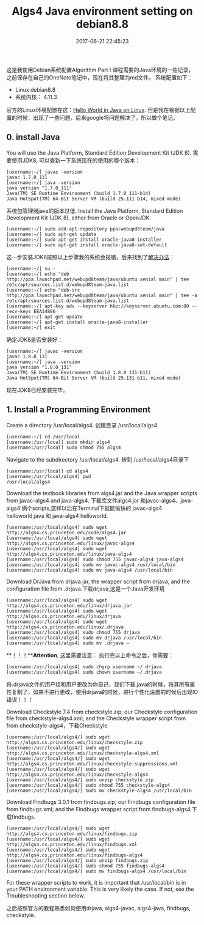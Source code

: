 ﻿---
title:  Algs4 Java environment setting on debian8.8
date: 2017-06-21 22:45:23
tags:
- java
- algs4 
- deiban8

---

这是我使用Debian系统配置Algorithm Part I 课程需要的Java环境的一些记录，之前保存在自己的OneNote笔记中，现在将其整理为md文件。
系统配置如下：

 - Linux debian8.8
 - 系统内核： 4.11.3

<!--more-->
官方的Linux环境配置在这：[Hello World in Java on Linux][1].
但是我在根据以上配置的时候，出现了一些问题，后来google将问题解决了，所以做个笔记。

## 0. install Java ##
You will use the Java Platform, Standard Edition Development Kit (JDK 8).
需要使用JDK8, 可以查新一下系统现在的使用的哪个版本：

    [username:~/] javac -version
    javac 1.7.0_111
    [username:~/] java -version
    java version "1.7.0_111"
    Java(TM) SE Runtime Environment (build 1.7.0_111-b14)
    Java HotSpot(TM) 64-Bit Server VM (build 25.111-b14, mixed mode)
系统包管理器java的版本过低.
Install the Java Platform, Standard Edition Development Kit (JDK 8), either from Oracle or OpenJDK.

    [username:~/] sudo add-apt-repository ppa:webupd8team/java
    [username:~/] sudo apt-get update
    [username:~/] sudo apt-get install oracle-java8-installer
    [username:~/] sudo apt-get install oracle-java8-set-default
这一步安装JDK8按照以上步骤我的系统会报错，后来找到了[解决办法][2]：

    [username:~/] su -
    [username:~/] echo "deb http://ppa.launchpad.net/webupd8team/java/ubuntu xenial main" | tee /etc/apt/sources.list.d/webupd8team-java.list
    [username:~/] echo "deb-src http://ppa.launchpad.net/webupd8team/java/ubuntu xenial main" | tee -a /etc/apt/sources.list.d/webupd8team-java.list
    [username:~/] apt-key adv --keyserver hkp://keyserver.ubuntu.com:80 --recv-keys EEA14886
    [username:~/] apt-get update
    [username:~/] apt-get install oracle-java8-installer
    [username:~/] exit
确定JDK8是否安装好：

    [username:~/] javac -version
    javac 1.8.0_131
    [username:~/] java -version
    java version "1.8.0_131"
    Java(TM) SE Runtime Environment (build 1.8.0_131-b11)
    Java HotSpot(TM) 64-Bit Server VM (build 25.131-b11, mixed mode)
现在JDK8已经安装完毕。

## 1.   Install a Programming Environment ##


  Create a directory /usr/local/algs4. 创建目录 /usr/local/algs4

    [username:~/] cd /usr/local
    [username:/usr/local] sudo mkdir algs4
    [username:/usr/local] sudo chmod 755 algs4

 Navigate to the subdirectory /usr/local/algs4. 转到 /usr/local/algs4目录下
 

    [username:/usr/local] cd algs4
    [username:/usr/local/algs4] pwd
    /usr/local/algs4

 Download the textbook libraries from algs4.jar and the Java wrapper scripts from javac-algs4 and java-algs4. 下载库文件algs4.jar 和javac-algs4、java-algs4 俩个scripts,这样以后在Terminal下就能愉快的 javac-algs4 helloworld.java 和 java-algs4 helloworld.
 
 

    [username:/usr/local/algs4] sudo wget http://algs4.cs.princeton.edu/code/algs4.jar
    [username:/usr/local/algs4] sudo wget http://algs4.cs.princeton.edu/linux/javac-algs4
    [username:/usr/local/algs4] sudo wget http://algs4.cs.princeton.edu/linux/java-algs4
    [username:/usr/local/algs4] sudo chmod 755 javac-algs4 java-algs4
    [username:/usr/local/algs4] sudo mv javac-algs4 /usr/local/bin
    [username:/usr/local/algs4] sudo mv java-algs4 /usr/local/bin
 Download DrJava from drjava.jar, the wrapper script from drjava, and the configuration file from .drjava.下载drjava,这是一个Java开发环境
 

    [username:/usr/local/algs4] sudo wget http://algs4.cs.princeton.edu/linux/drjava.jar
    [username:/usr/local/algs4] sudo wget http://algs4.cs.princeton.edu/linux/drjava
    [username:/usr/local/algs4] sudo wget http://algs4.cs.princeton.edu/linux/.drjava
    [username:/usr/local/algs4] sudo chmod 755 drjava
    [username:/usr/local/algs4] sudo mv drjava /usr/local/bin
    [username:/usr/local/algs4] sudo mv .drjava ~
**！！！****Attention**, 这里需要注意： 执行完以上命令之后，你需要：


    [username:/usr/local/algs4] sudo chgrp username ~/.drjava
    [username:/usr/local/algs4] sudo chown username ~/.drjava
将.drjava文件的用户组和用户更改为你自己，我们下载.java的时候，将其所有属性复制了，如果不进行更改，使用drjava的时候，进行个性化设置的时候后出现IO错误！！！

Download Checkstyle 7.4 from checkstyle.zip; our Checkstyle configuration file from checkstyle-algs4.xml; and the Checkstyle wrapper script from from checkstyle-algs4，下载Checkstyle
 

    [username:/usr/local/algs4/] sudo wget http://algs4.cs.princeton.edu/linux/checkstyle.zip
    [username:/usr/local/algs4/] sudo wget http://algs4.cs.princeton.edu/linux/checkstyle-algs4.xml
    [username:/usr/local/algs4/] sudo wget http://algs4.cs.princeton.edu/linux/checkstyle-suppressions.xml
    [username:/usr/local/algs4/] sudo wget http://algs4.cs.princeton.edu/linux/checkstyle-algs4
    [username:/usr/local/algs4/] sudo unzip checkstyle.zip
    [username:/usr/local/algs4/] sudo chmod 755 checkstyle-algs4
    [username:/usr/local/algs4/] sudo mv checkstyle-algs4 /usr/local/bin

Download Findbugs 3.0.1 from findbugs.zip; our Findbugs configuration file from findbugs.xml; and the Findbugs wrapper script from findbugs-algs4.下载findbugs.

  

    [username:/usr/local/algs4/] sudo wget http://algs4.cs.princeton.edu/linux/findbugs.zip
    [username:/usr/local/algs4/] sudo wget http://algs4.cs.princeton.edu/linux/findbugs.xml
    [username:/usr/local/algs4/] sudo wget http://algs4.cs.princeton.edu/linux/findbugs-algs4
    [username:/usr/local/algs4/] sudo unzip findbugs.zip
    [username:/usr/local/algs4/] sudo chmod 755 findbugs-algs4
    [username:/usr/local/algs4/] sudo mv findbugs-algs4 /usr/local/bin

For these wrapper scripts to work, it is important that /usr/local/bin is in your PATH environment variable. This is very likely the case. If not, see the Troubleshooting section below.

之后按照官方的教程熟悉如何使用drjava, algs4-javac, algs4-java, findbugs, checkstyle.
    

  [1]: http://algs4.cs.princeton.edu/linux/
  [2]: http://www.webupd8.org/2014/03/how-to-install-oracle-java-8-in-debian.html

